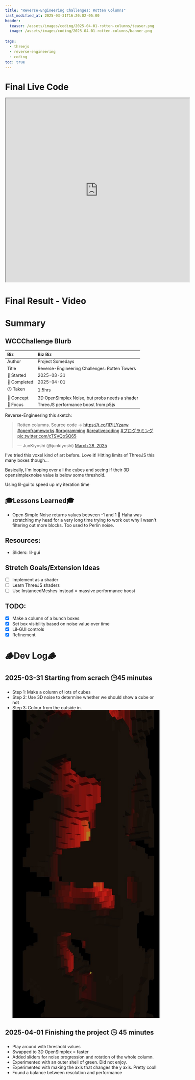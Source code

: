 ```yaml
---
title: "Reverse-Engineering Challenges: Rotten Columns"
last_modified_at: 2025-03-31T16:20:02-05:00
header:
  teaser: /assets/images/coding/2025-04-01-rotten-columns/teaser.png
  image: /assets/images/coding/2025-04-01-rotten-columns/banner.png

tags:
  - threejs
  - reverse-engineering
  - coding
toc: true
---
```


# Final Live Code
<iframe src="https://openprocessing.org/sketch/2598548/embed/?plusEmbedHash=fd88f134&userID=410675&plusEmbedTitle=true&show=sketch" width="600" height="600"></iframe>

# Final Result - Video
<!-- [![Watch the video](https://img.youtube.com/vi/4eS8dGd9_TI/maxresdefault.jpg)](https://youtu.be/4eS8dGd9_TI) -->

# Summary
## WCCChallenge Blurb

| Biz             | Biz Biz                               |
|:--------           | :---------                                |
| Author          | Project Somedays                      |
| Title           | Reverse-Engineering Challenges: Rotten Towers |
| 📅 Started      | 2025-03-31        |
| 📅 Completed    | 2025-04-01        |
| 🕒 Taken        | 1.5hrs                                  |
| 🤯 Concept      | 3D OpenSimplex Noise, but probs needs a shader|
| 🔎 Focus        | ThreeJS performance boost from p5js       |

Reverse-Engineering this sketch:
<blockquote class="twitter-tweet"><p lang="en" dir="ltr">Rotten columns. Source code -&gt; <a href="https://t.co/1l7ILYzarw">https://t.co/1l7ILYzarw</a> <a href="https://twitter.com/hashtag/openframeworks?src=hash&amp;ref_src=twsrc%5Etfw">#openframeworks</a> <a href="https://twitter.com/hashtag/programming?src=hash&amp;ref_src=twsrc%5Etfw">#programming</a> <a href="https://twitter.com/hashtag/creativecoding?src=hash&amp;ref_src=twsrc%5Etfw">#creativecoding</a> <a href="https://twitter.com/hashtag/%E3%83%97%E3%83%AD%E3%82%B0%E3%83%A9%E3%83%9F%E3%83%B3%E3%82%B0?src=hash&amp;ref_src=twsrc%5Etfw">#プログラミング</a> <a href="https://t.co/cTSVQoSQ65">pic.twitter.com/cTSVQoSQ65</a></p>&mdash; JunKiyoshi (@junkiyoshi) <a href="https://twitter.com/junkiyoshi/status/1905589524417351764?ref_src=twsrc%5Etfw">March 28, 2025</a></blockquote> <script async src="https://platform.twitter.com/widgets.js" charset="utf-8"></script>

I've tried this voxel kind of art before. Love it! Hitting limits of ThreeJS this many boxes though...

Basically, I'm looping over all the cubes and seeing if their 3D opensimplexnoise value is below some threshold.

Using lil-gui to speed up my iteration time

## 🎓Lessons Learned🎓
- Open Simple Noise returns values between -1 and 1 🤯 Haha was scratching my head for a very long time trying to work out why I wasn't filtering out more blocks. Too used to Perlin noise.

## Resources:
- Sliders: lil-gui

## Stretch Goals/Extension Ideas
- [ ] Implement as a shader
- [ ] Learn ThreeJS shaders
- [ ] Use InstancedMeshes instead = massive performance boost

## TODO:
 - [x] Make a column of a bunch boxes
 - [x] Set box visibility based on noise value over time
 - [x] Lil-GUI controls
 - [x] Refinement 

# 🪵Dev Log🪵

## 2025-03-31 Starting from scrach 🕒45 minutes
  - Step 1: Make a column of lots of cubes
  - Step 2: Use 3D noise to determine whether we should show a cube or not
  - Step 3: Colour from the outside in.  
  ![Progress Update](/assets/images/2025-03-31-OptimisationNeeded.jpg "Looking promising! Some optimsation needed.")

## 2025-04-01 Finishing the project 🕒 45 minutes
  - Play around with threshold values
  - Swapped to 3D OpenSimplex = faster
  - Added sliders for noise progression and rotation of the whole column.
  - Experimented with an outer shell of green. Did not enjoy.
  - Experimented with making the axis that changes the y axis. Pretty cool!
  - Found a balance between resolution and performance
